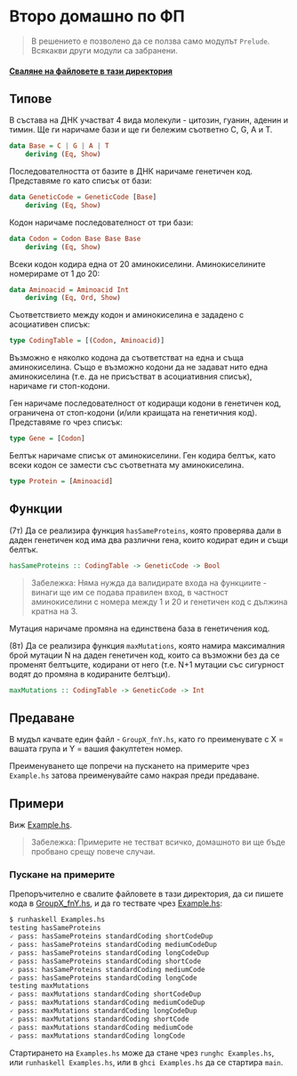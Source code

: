 # Второ домашно по ФП

> В решението е позволено да се ползва само модулът `Prelude`. Всякакви други модули са забранени.
#### [Сваляне на файловете в тази директория](https://download-directory.github.io/?url=https%3A%2F%2Fgithub.com%2Ftriffon%2Ffp-2021-22%2Ftree%2Fmaster%2Fhomeworks%2F2-haskell)

## Типове

В състава на ДНК участват 4 вида молекули - цитозин, гуанин, аденин и тимин.
Ще ги наричаме бази и ще ги бележим съответно C, G, A и T.
```hs
data Base = C | G | A | T
    deriving (Eq, Show)
```

Последователността от базите в ДНК наричаме генетичен код. Представяме го като списък от бази:
```hs
data GeneticCode = GeneticCode [Base]
    deriving (Eq, Show)
```

Кодон наричаме последователност от три бази:
```hs
data Codon = Codon Base Base Base
    deriving (Eq, Show)
```

Всеки кодон кодира една от 20 аминокиселини. Аминокиселините номерираме от 1 до 20:
```hs
data Aminoacid = Aminoacid Int
    deriving (Eq, Ord, Show)
```

Съответствието между кодон и аминокиселина е зададено с асоциативен списък:
```hs
type CodingTable = [(Codon, Aminoacid)]
```
Възможно е няколко кодона да съответстват на една и съща аминокиселина.
Също е възможно кодони да не задават нито една аминокиселина (т.е. да не присъстват в асоциативния списък),
наричаме ги стоп-кодони.

Ген наричаме последователност от кодиращи кодони в генетичен код, ограничена от стоп-кодони
(и/или краищата на генетичния код). Представяме го чрез списък:
```hs
type Gene = [Codon]
```
Белтък наричаме списък от аминокиселини. Ген кодира белтък, като всеки кодон се замести със съответната му аминокиселина.
```hs
type Protein = [Aminoacid]
```

## Функции

(7т)
Да се реализира функция `hasSameProteins`, която проверява дали в даден генетичен код има два различни гена, които кодират един и същи белтък.
```hs
hasSameProteins :: CodingTable -> GeneticCode -> Bool
```

> Забележка: Няма нужда да валидирате входа на функциите -
  винаги ще им се подава правилен вход, в частност аминокиселини с номера между 1 и 20
  и генетичен код с дължина кратна на 3.


Мутация наричаме промяна на единствена база в генетичения код.

(8т)
Да се реализира функция `maxMutations`, която намира максималния брой мутации N
на даден генетичен код, които са възможни без да се променят белтъците,
кодирани от него (т.е. N+1 мутации със сигурност водят до промяна в кодираните белтъци).
```hs
maxMutations :: CodingTable -> GeneticCode -> Int
```

## Предаване
В мудъл качвате един файл - `GroupX_fnY.hs`, като го преименувате с X = вашата група и Y = вашия факултетен номер.

Преименуването ще попречи на пускането на примерите чрез `Example.hs` затова преименувайте само накрая преди предаване.

## Примери
Виж [Example.hs].

> Забележка: Примерите не тестват всичко, домашното ви ще бъде пробвано срещу повече случаи.

### Пускане на примерите
Препоръчително е свалите файловете в тази директория, да си пишете кода в [GroupX_fnY.hs], и да го тествате чрез [Example.hs]:
```sh
$ runhaskell Examples.hs
testing hasSameProteins
🗸 pass: hasSameProteins standardCoding shortCodeDup
🗸 pass: hasSameProteins standardCoding mediumCodeDup
🗸 pass: hasSameProteins standardCoding longCodeDup
🗸 pass: hasSameProteins standardCoding shortCode
🗸 pass: hasSameProteins standardCoding mediumCode
🗸 pass: hasSameProteins standardCoding longCode
testing maxMutations
🗸 pass: maxMutations standardCoding shortCodeDup
🗸 pass: maxMutations standardCoding mediumCodeDup
🗸 pass: maxMutations standardCoding longCodeDup
🗸 pass: maxMutations standardCoding shortCode
🗸 pass: maxMutations standardCoding mediumCode
🗸 pass: maxMutations standardCoding longCode
```
Стартирането на `Examples.hs` може да стане чрез `runghc Examples.hs`, или `runhaskell Examples.hs`, или в `ghci Examples.hs` да се стартира `main`.

[Example.hs]: ./Examples.hs
[GroupX_fnY.hs]: ./GroupX_fnY.hs
